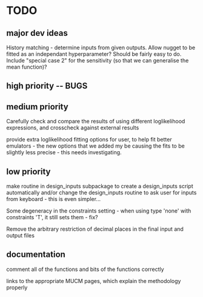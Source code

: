 # TODO

## major dev ideas
History matching - determine inputs from given outputs.
Allow nugget to be fitted as an independant hyperparameter? Should be fairly easy to do.
Include "special case 2" for the sensitivity (so that we can generalise the mean function)?

## high priority -- BUGS

## medium priority
Carefully check and compare the results of using different loglikelihood expressions, and crosscheck against external results

provide extra loglikelihood fitting options for user, to help fit better emulators - the new options that we added my be causing the fits to be slightly less precise - this needs investigating.

## low priority
make routine in design_inputs subpackage to create a design_inputs script automatically and/or change the design_inputs routine to ask user for inputs from keyboard - this is even simpler...

Some degeneracy in the constraints setting - when using type 'none' with constraints 'T', it still sets them - fix?

Remove the arbitrary restriction of decimal places in the final input and output files

## documentation
comment all of the functions and bits of the functions correctly

links to the appropriate MUCM pages, which explain the methodology properly

